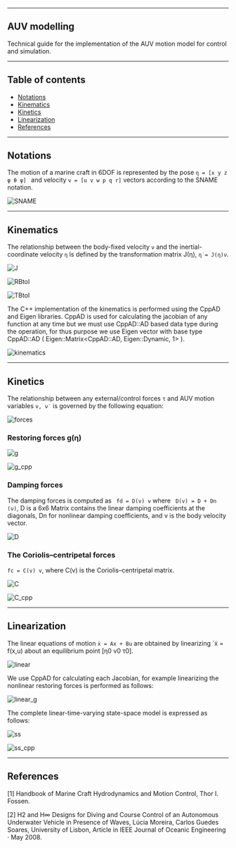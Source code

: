 --------
AUV modelling
------

Technical guide for the implementation of the AUV motion model for control and simulation.

--------
Table of contents
------

* [Notations](#Notations)
* [Kinematics](#Kinematics)
* [Kinetics](#Kinetics)
* [Linearization](#Linearization)
* [References](#References)

--------
Notations
------

The motion of a marine craft in 6DOF is represented by the pose `η = [x y z φ θ ψ] ` and velocity `ν = [u v w p q r]` vectors according to the SNAME notation.

![SNAME](./SNAME.png)

--------
Kinematics
------

The relationship between the body-fixed velocity `ν` and the inertial-coordinate velocity `η̇` is defined by the transformation matrix J(η),
` η̇ = J(η)ν `.

![J](./J.png)

![RBtoI](./RBtoI.png)

![TBtoI](./TBtoI.png)

The C++  implementation of the kinematics is performed using the CppAD and Eigen libraries. CppAD is used for calculating the jacobian of any function at any time but we must use CppAD::AD<double> based data type during the operation, for thus purpose we use Eigen vector with base type CppAD::AD<double> ( Eigen::Matrix<CppAD::AD<double>, Eigen::Dynamic, 1> ).

![kinematics](./kinematics.png)

--------
Kinetics
------

The relationship between any external/control forces `τ` and AUV motion variables `ν, ν̇ ` is governed by the following equation:

![forces](./forces.png)

### Restoring forces g(η)

![g](./g.png)

![g_cpp](./g_cpp.png)

### Damping forces

The damping forces is computed as ` fd = D(ν) ν` where ` D(v) = D + Dn (ν)`,  D is a 6x6 Matrix contains the linear damping coefficients at the diagonals, Dn for nonlinear damping coefficients, and ν is the body velocity vector.

![D](./D.png)


### The Coriolis–centripetal forces

`fc = C(v) v`, where C(v) is the Coriolis–centripetal matrix.

![C](./C.png)

![C_cpp](./C_cpp.png)


--------
Linearization
------

The linear equations of motion  `ẋ = Ax + Bu` are obtained by linearizing  `ẋ = f(x,u) about an equilibrium point [η0 ν0 τ0].

![linear](./linear.png)

We use CppAD for calculating each Jacobian, for example linearizing the nonlinear restoring forces is performed as follows:

![linear_g](./linear_g.png)

The complete linear-time-varying state-space model is expressed as follows:

![ss](./ss.png)

![ss_cpp](./ss_cpp.png)

--------
References
------

[1] Handbook of Marine Craft Hydrodynamics and Motion Control, Thor I. Fossen.

[2] H2 and H∞ Designs for Diving and Course Control of an Autonomous Underwater Vehicle in Presence of Waves, Lúcia Moreira, Carlos Guedes Soares, University of Lisbon, Article in IEEE Journal of Oceanic Engineering · May 2008.



